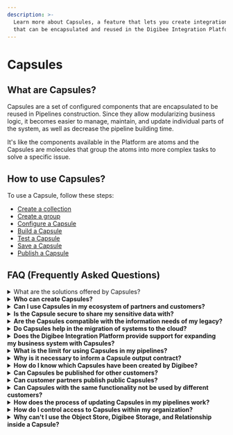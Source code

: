 ```yaml
---
description: >-
  Learn more about Capsules, a feature that lets you create integration flows
  that can be encapsulated and reused in the Digibee Integration Platform.
---
```


# Capsules

## What are Capsules?

Capsules are a set of configured components that are encapsulated to be reused in Pipelines construction. Since they allow modularizing business logic, it becomes easier to manage, maintain, and update individual parts of the system, as well as decrease the pipeline building time.

It's like the components available in the Platform are atoms and the Capsules are molecules that group the atoms into more complex tasks to solve a specific issue.

## How to use Capsules?

To use a Capsule, follow these steps:

* [Create a collection](how-to-use-capsules/how-to-create-a-capsule-collection/)
* [Create a group](how-to-use-capsules/how-to-create-a-capsule-group.md)
* [Configure a Capsule](how-to-use-capsules/how-to-configure-a-capsule.md)
* [Build a Capsule](how-to-use-capsules/how-to-build-a-capsule.md)
* [Test a Capsule](how-to-use-capsules/how-to-test-a-capsule.md)
* [Save a Capsule](how-to-use-capsules/how-to-save-a-capsule.md)
* [Publish a Capsule](how-to-use-capsules/how-to-publish-a-capsule.md)

## FAQ (Frequently Asked Questions)

<details>

<summary>What are the solutions offered by Capsules?</summary>

The essence of Capsules is to provide the market with ready-made, tested and validated integrations to get a better internal or external connection in a documented way. It allows a company to modernize its IT and its partner companies to use offers with security and simplicity.

For example, imagine a company where there are multiple relevant data flows for all areas – authentication, customer requests, inventory queries, and others. For these data flows, it’s possible to create pipelines that distribute the services, but it’s also necessary to document, catalog and maintain the deployed pipeline.

By making the flows from any part of a pipeline more accessible, you can set broader business goals. That's why we developed this functionality that brings together flows and makes them reusable and self-documenting, just like our core components. This way, the flows become easier to use and familiar across your organization – all you need to do is consult the components palette.

The Capsules contain the core components of the Digibee Integration Platform, which means they have all the functionality that these components offer.

</details>

<details>

<summary><strong>Who can create Capsules?</strong></summary>

Capsules can be created by you, if you have the [necessary permissions](https://docs.digibee.com/documentation/administration/new-access-control/access-control-roles), and also by Digibee and its partners to make available for use.

When a Capsule is created, you can specify the parameters, the documentation, the interface, and also the instructions for use. The freedom to create Capsules comes with all these features and the documentation remains in the component itself.

</details>

<details>

<summary><strong>Can I use Capsules in my ecosystem of partners and customers?</strong></summary>

Yes. It’s possible to have Capsules with ready integration between a company's system and its partner. Capsules can also be reused for other partners with similar use cases.

For example, a bank can use a Capsule for microcredit with the POS (Point of Sale) systems of different pharmacy chains.

</details>

<details>

<summary><strong>Is the Capsule secure to share my sensitive data with?</strong></summary>

Yes. The Digibee Integration Platform has a variety of features to protect your data in transit and at rest when we are responsible for it.

Because Capsules are embedded in an organization's pipeline, they run in isolation, even within your own organization. In addition, Capsules run in a shared environment and never individually.

</details>

<details>

<summary><strong>Are the Capsules compatible with the information needs of my legacy?</strong></summary>

Yes. Capsules consist of the core components of the Digibee Integration Platform used in the pipelines, and therefore have all the functionality that these components offer.

</details>

<details>

<summary><strong>Do Capsules help in the migration of systems to the cloud?</strong></summary>

Yes. When cloud migration happens, it’s very important to have coexistence strategies with on-premises. For example, by incorporating Capsules into this strategy, it’s possible to develop solutions that register data on-premises, in the cloud, or both.

In addition, the Digibee Integration Platform has a wide range of Capsules available for cloud native solutions.

</details>

<details>

<summary><strong>Does the Digibee Integration Platform provide support for expanding my business system with Capsules?</strong></summary>

Yes. The Digibee Integration Platform has a Delivery team specialized in Capsules that supports all customers in the creation and development of projects for any company, including the creation of public Capsules (created at the request of the company).

</details>

<details>

<summary><strong>What is the limit for using Capsules in my pipelines?</strong></summary>

The platform doesn’t set quantitative limits on the components that can be used in the pipeline, whether they are core components or Capsules. However, the pipeline has limits, such as the number of concurrent executions, timeout, and controlled capacity in deployment when SMALL, MEDIUM, or LARGE is selected.

</details>

<details>

<summary><strong>Why is it necessary to inform a Capsule output contract?</strong></summary>

Since Capsules are reusable components in pipelines, we use the output contract of the JSON Schema specification to ensure that pipelines have clarity and security of response information. In addition, the output contract also supports Capsule versioning automation.

</details>

<details>

<summary><strong>How do I know which Capsules have been created by Digibee?</strong></summary>

Capsules created by Digibee are marked with the certificate icon (checkmark icon ). See below how to identify them:

![Capsule with a Digibee certification icon.](../../.gitbook/assets/certified-capsule.png)

</details>

<details>

<summary><strong>Can Capsules be published for other customers?</strong></summary>

No. Capsules have a set of permissions that are managed by Digibee. These permissions determine which users can make a Capsule public.

</details>

<details>

<summary><strong>Can customer partners publish public Capsules?</strong></summary>

No. This configuration is not yet available, but is under review for future possibilities.

</details>

<details>

<summary><strong>Can Capsules with the same functionality not be used by different customers?</strong></summary>

Yes. Capsules are restricted to the particular company that uses them.

</details>

<details>

<summary><strong>How does the process of updating Capsules in my pipelines work?</strong></summary>

The Digibee Integration Platform never makes direct changes to the structure or information of deployed pipelines. Therefore, the use of Capsules works with [versioning](capsules-versioning.md).

When you add a Capsule to your pipeline, you link it to the "Major" or "Minor" version of the Capsule. The "Fix" version is not linked because the pipeline always automatically gets the latest "Fix" version when a new deployment is made or when the Execution panel is run on the pipeline canvas.

As mentioned in the [Capsules versioning documentation](capsules-versioning.md), the "Fix" version is only changed if the change does not affect the pipeline. Pipelines are not affected or updated by "Major" or "Minor" versions of a Capsule that is part of its compilation. To use this Capsule, an Integration Analyst responsible for the pipeline must apply it manually.

</details>

<details>

<summary><strong>How do I control access to Capsules within my organization?</strong></summary>

You can use a set of permissions that allow you to control the specific functions to fully manage the lifecycle of your Capsules. Read more in the [Roles documentation](https://docs.digibee.com/documentation/administration/new-access-control/access-control-roles).

</details>

<details>

<summary><strong>Why can't I use the Object Store, Digibee Storage, and Relationship inside a Capsule?</strong></summary>

These components are native resources of your realm. Therefore, they are automatically authorized for the controlled context of the realm. Since a Capsule can be created for use by other realms, it's not possible to authorize access to data from these components within the Capsule.

</details>

